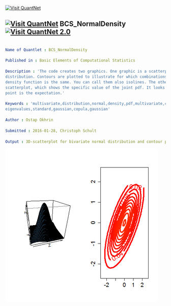 
[<img src="https://github.com/QuantLet/Styleguide-and-FAQ/blob/master/pictures/banner.png" width="880" alt="Visit QuantNet">](http://quantlet.de/index.php?p=info)

## [<img src="https://github.com/QuantLet/Styleguide-and-Validation-procedure/blob/master/pictures/qloqo.png" alt="Visit QuantNet">](http://quantlet.de/) **BCS_NormalDensity** [<img src="https://github.com/QuantLet/Styleguide-and-Validation-procedure/blob/master/pictures/QN2.png" width="60" alt="Visit QuantNet 2.0">](http://quantlet.de/d3/ia)

```yaml

Name of Quantlet : BCS_NormalDensity

Published in : Basic Elements of Computational Statistics

Description : 'The code creates two graphics. One graphic is a scatterplot of the bivariate normal
distribution. Contours are plotted to illustrate for which combinations of the two variables the
density function is the same. You can call them also isolines. The other plot is a 3 dimensional
scatterplot, which shows the specific value of the joint pdf. It looks like a mountain. The highest
point is the expectation.'

Keywords : 'multivariate,distribution,normal,density,pdf,multivariate,contour,
eigenvalues,standard,gaussian,copula,gaussian'

Author : Ostap Okhrin

Submitted : 2016-01-28, Christoph Schult

Output : 3D-scatterplot for bivariate normal distribution and contour plot.

```

![Picture1](BCS_BinormalDensity.png)


```r

```

